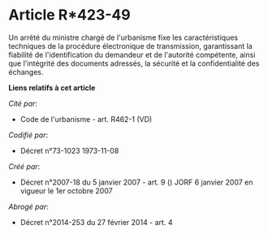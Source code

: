 # Article R*423-49

Un arrêté du ministre chargé de l'urbanisme fixe les caractéristiques techniques de la procédure électronique de
transmission, garantissant la fiabilité de l'identification du demandeur et de l'autorité compétente, ainsi que l'intégrité
des documents adressés, la sécurité et la confidentialité des échanges.

**Liens relatifs à cet article**

_Cité par_:

  - Code de l'urbanisme - art. R462-1 (VD)

_Codifié par_:

  - Décret n°73-1023 1973-11-08

_Créé par_:

  - Décret n°2007-18 du 5 janvier 2007 - art. 9 () JORF 6 janvier 2007 en vigueur le 1er octobre 2007

_Abrogé par_:

  - Décret n°2014-253 du 27 février 2014 - art. 4
